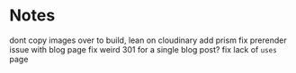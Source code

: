 # Notes

dont copy images over to build, lean on cloudinary
add prism
fix prerender issue with blog page
fix weird 301 for a single blog post?
fix lack of `uses` page
